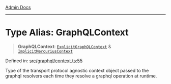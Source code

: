 [Admin Docs](/)

***

# Type Alias: GraphQLContext

> **GraphQLContext**: [`ExplicitGraphQLContext`](ExplicitGraphQLContext.md) & [`ImplicitMercuriusContext`](ImplicitMercuriusContext.md)

Defined in: [src/graphql/context.ts:55](https://github.com/Suyash878/talawa-api/blob/3646aad880eea5a7cfb665aa9031a4d873c30798/src/graphql/context.ts#L55)

Type of the transport protocol agnostic context object passed to the graphql resolvers each time they resolve a graphql operation at runtime.
